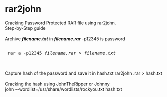 # rar2john

Cracking Password Protected RAR file using rar2john.<br>
Step-by-Step guide<br>
<br>
Archive <i><b>filename.txt</b></i> in <i><b>filename.rar</b></i> -p12345 is password<br><br>
<pre> rar a -p12345 <i>filename.rar</i> > <i>filename.txt</i> </pre><br>
<br>
Capture hash of the password and save it in hash.txt
rar2john <filename>.rar > hash.txt<br>
<br>
Cracking the hash using JohnTheRipper or Johnny<br>
john --wordlist=/usr/share/wordlists/rockyou.txt hash.txt<br>
<br>
